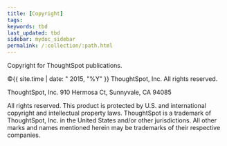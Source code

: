 ```yaml
---
title: [Copyright]
tags:
keywords: tbd
last_updated: tbd
sidebar: mydoc_sidebar
permalink: /:collection/:path.html
---
```

Copyright for ThoughtSpot publications.

&copy;{{ site.time | date: " 2015, "%Y" }} ThoughtSpot, Inc. All rights reserved.

ThoughtSpot, Inc. 910 Hermosa Ct, Sunnyvale, CA 94085

All rights reserved. This product is protected by U.S. and international copyright and intellectual property laws. ThoughtSpot is a trademark of ThoughtSpot, Inc. in the United States and/or other jurisdictions. All other marks and names mentioned herein may be trademarks of their respective companies.
